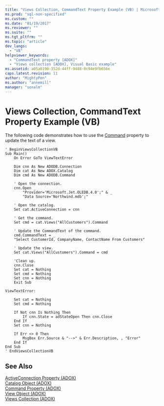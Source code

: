 ```yaml
---
title: "Views Collection, CommandText Property Example (VB) | Microsoft Docs"
ms.prod: "sql-non-specified"
ms.custom: ""
ms.date: "01/19/2017"
ms.reviewer: ""
ms.suite: ""
ms.tgt_pltfrm: ""
ms.topic: "article"
dev_langs: 
  - "VB"
helpviewer_keywords: 
  - "CommandText property [ADOX]"
  - "Views collection [ADOX], Visual Basic example"
ms.assetid: a05a0190-352d-44ff-9488-0c94e9fb656e
caps.latest.revision: 11
author: "MightyPen"
ms.author: "annemill"
manager: "sonalm"
---
```

# Views Collection, CommandText Property Example (VB)
The following code demonstrates how to use the [Command](../../../ado/reference/adox-api/command-property-adox.md) property to update the text of a view.  
  
```  
' BeginViewsCollectionVB  
Sub Main()  
    On Error GoTo ViewTextError  
  
    Dim cnn As New ADODB.Connection  
    Dim cat As New ADOX.Catalog  
    Dim cmd As New ADODB.Command  
  
    ' Open the connection.  
    cnn.Open _  
        "Provider='Microsoft.Jet.OLEDB.4.0';" & _  
        "Data Source='Northwind.mdb';"  
  
    ' Open the catalog.  
    Set cat.ActiveConnection = cnn  
  
    ' Get the command.  
    Set cmd = cat.Views("AllCustomers").Command  
  
    ' Update the CommandText of the command.  
    cmd.CommandText = _  
    "Select CustomerId, CompanyName, ContactName From Customers"  
  
    ' Update the view.  
    Set cat.Views("AllCustomers").Command = cmd  
  
    'Clean up.  
    cnn.Close  
    Set cat = Nothing  
    Set cmd = Nothing  
    Set cnn = Nothing  
    Exit Sub  
  
ViewTextError:  
  
    Set cat = Nothing  
    Set cmd = Nothing  
  
    If Not cnn Is Nothing Then  
        If cnn.State = adStateOpen Then cnn.Close  
    End If  
    Set cnn = Nothing  
  
    If Err <> 0 Then  
        MsgBox Err.Source & "-->" & Err.Description, , "Error"  
    End If  
End Sub  
' EndViewsCollectionVB  
```  
  
## See Also  
 [ActiveConnection Property (ADOX)](../../../ado/reference/adox-api/activeconnection-property-adox.md)   
 [Catalog Object (ADOX)](../../../ado/reference/adox-api/catalog-object-adox.md)   
 [Command Property (ADOX)](../../../ado/reference/adox-api/command-property-adox.md)   
 [View Object (ADOX)](../../../ado/reference/adox-api/view-object-adox.md)   
 [Views Collection (ADOX)](../../../ado/reference/adox-api/views-collection-adox.md)